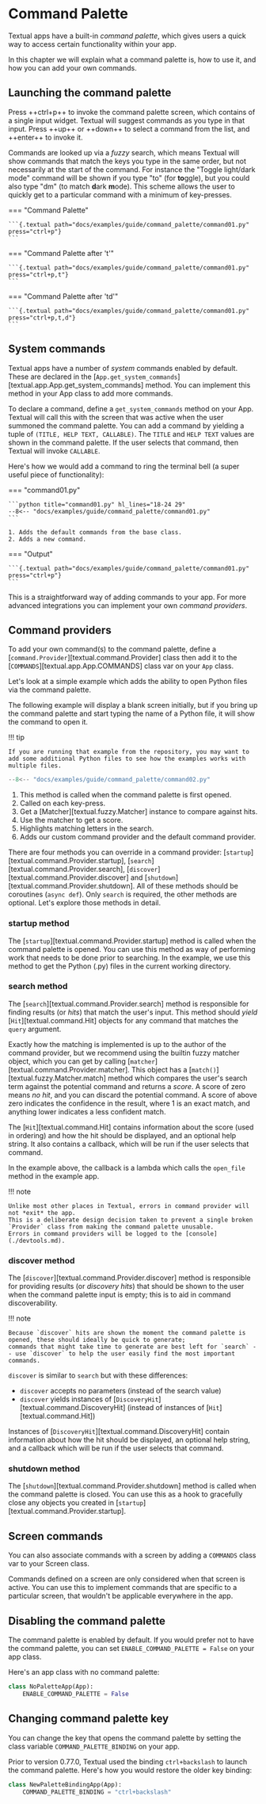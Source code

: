 # Command Palette

Textual apps have a built-in *command palette*, which gives users a quick way to access certain functionality within your app.

In this chapter we will explain what a command palette is, how to use it, and how you can add your own commands.

## Launching the command palette

Press ++ctrl+p++ to invoke the command palette screen, which contains of a single input widget.
Textual will suggest commands as you type in that input.
Press ++up++ or ++down++ to select a command from the list, and ++enter++ to invoke it.

Commands are looked up via a *fuzzy* search, which means Textual will show commands that match the keys you type in the same order, but not necessarily at the start of the command.
For instance the "Toggle light/dark mode" command will be shown if you type "to" (for **to**ggle), but you could also type "dm" (to match **d**ark **m**ode).
This scheme allows the user to quickly get to a particular command with a minimum of key-presses.


=== "Command Palette"

    ```{.textual path="docs/examples/guide/command_palette/command01.py" press="ctrl+p"}
    ```

=== "Command Palette after 't'"

    ```{.textual path="docs/examples/guide/command_palette/command01.py" press="ctrl+p,t"}
    ```

=== "Command Palette after 'td'"

    ```{.textual path="docs/examples/guide/command_palette/command01.py" press="ctrl+p,t,d"}
    ```

## System commands

Textual apps have a number of *system* commands enabled by default.
These are declared in the [`App.get_system_commands`][textual.app.App.get_system_commands] method.
You can implement this method in your App class to add more commands.

To declare a command, define a `get_system_commands` method on your App.
Textual will call this with the screen that was active when the user summoned the command palette. 
You can add a command by yielding a tuple of `(TITLE, HELP TEXT, CALLABLE)`.
The `TITLE` and `HELP TEXT` values are shown in the command palette.
If the user selects that command, then Textual will invoke `CALLABLE`.

Here's how we would add a command to ring the terminal bell (a super useful piece of functionality):

=== "command01.py"

    ```python title="command01.py" hl_lines="18-24 29"
    --8<-- "docs/examples/guide/command_palette/command01.py"
    ```

    1. Adds the default commands from the base class.
    2. Adds a new command.

=== "Output"

    ```{.textual path="docs/examples/guide/command_palette/command01.py" press="ctrl+p"}
    ```

This is a straightforward way of adding commands to your app.
For more advanced integrations you can implement your own *command providers*.


## Command providers

To add your own command(s) to the command palette, define a [`command.Provider`][textual.command.Provider] class then add it to the [`COMMANDS`][textual.app.App.COMMANDS] class var on your `App` class.

Let's look at a simple example which adds the ability to open Python files via the command palette.

The following example will display a blank screen initially, but if you bring up the command palette and start typing the name of a Python file, it will show the command to open it.

!!! tip

    If you are running that example from the repository, you may want to add some additional Python files to see how the examples works with multiple files.


  ```python title="command02.py" hl_lines="12-40 46"
  --8<-- "docs/examples/guide/command_palette/command02.py"
  ```

  1. This method is called when the command palette is first opened.
  2. Called on each key-press.
  3. Get a [Matcher][textual.fuzzy.Matcher] instance to compare against hits.
  4. Use the matcher to get a score.
  5. Highlights matching letters in the search.
  6. Adds our custom command provider and the default command provider.

There are four methods you can override in a command provider: [`startup`][textual.command.Provider.startup], [`search`][textual.command.Provider.search], [`discover`][textual.command.Provider.discover] and [`shutdown`][textual.command.Provider.shutdown].
All of these methods should be coroutines (`async def`). Only `search` is required, the other methods are optional.
Let's explore those methods in detail.

### startup method

The [`startup`][textual.command.Provider.startup] method is called when the command palette is opened.
You can use this method as way of performing work that needs to be done prior to searching.
In the example, we use this method to get the Python (.py) files in the current working directory.

### search method

The [`search`][textual.command.Provider.search] method is responsible for finding results (or *hits*) that match the user's input.
This method should *yield* [`Hit`][textual.command.Hit] objects for any command that matches the `query` argument.

Exactly how the matching is implemented is up to the author of the command provider, but we recommend using the builtin fuzzy matcher object, which you can get by calling [`matcher`][textual.command.Provider.matcher].
This object has a [`match()`][textual.fuzzy.Matcher.match] method which compares the user's search term against the potential command and returns a *score*.
A score of zero means *no hit*, and you can discard the potential command.
A score of above zero indicates the confidence in the result, where 1 is an exact match, and anything lower indicates a less confident match.

The [`Hit`][textual.command.Hit] contains information about the score (used in ordering) and how the hit should be displayed, and an optional help string.
It also contains a callback, which will be run if the user selects that command.

In the example above, the callback is a lambda which calls the `open_file` method in the example app.

!!! note

    Unlike most other places in Textual, errors in command provider will not *exit* the app.
    This is a deliberate design decision taken to prevent a single broken `Provider` class from making the command palette unusable.
    Errors in command providers will be logged to the [console](./devtools.md).

### discover method

The [`discover`][textual.command.Provider.discover] method is responsible for providing results (or *discovery hits*) that should be shown to the user when the command palette input is empty;
this is to aid in command discoverability.

!!! note

    Because `discover` hits are shown the moment the command palette is opened, these should ideally be quick to generate;
    commands that might take time to generate are best left for `search` -- use `discover` to help the user easily find the most important commands.

`discover` is similar to `search` but with these differences:

- `discover` accepts no parameters (instead of the search value)
- `discover` yields instances of [`DiscoveryHit`][textual.command.DiscoveryHit] (instead of instances of [`Hit`][textual.command.Hit])

Instances of [`DiscoveryHit`][textual.command.DiscoveryHit] contain information about how the hit should be displayed, an optional help string, and a callback which will be run if the user selects that command.

### shutdown method

The [`shutdown`][textual.command.Provider.shutdown] method is called when the command palette is closed.
You can use this as a hook to gracefully close any objects you created in [`startup`][textual.command.Provider.startup].

## Screen commands

You can also associate commands with a screen by adding a `COMMANDS` class var to your Screen class.

Commands defined on a screen are only considered when that screen is active.
You can use this to implement commands that are specific to a particular screen, that wouldn't be applicable everywhere in the app.

## Disabling the command palette

The command palette is enabled by default.
If you would prefer not to have the command palette, you can set `ENABLE_COMMAND_PALETTE = False` on your app class.

Here's an app class with no command palette:

```python
class NoPaletteApp(App):
    ENABLE_COMMAND_PALETTE = False
```

## Changing command palette key

You can change the key that opens the command palette by setting the class variable `COMMAND_PALETTE_BINDING` on your app.

Prior to version 0.77.0, Textual used the binding `ctrl+backslash` to launch the command palette.
Here's how you would restore the older key binding:

```python
class NewPaletteBindingApp(App):
    COMMAND_PALETTE_BINDING = "ctrl+backslash"
```
